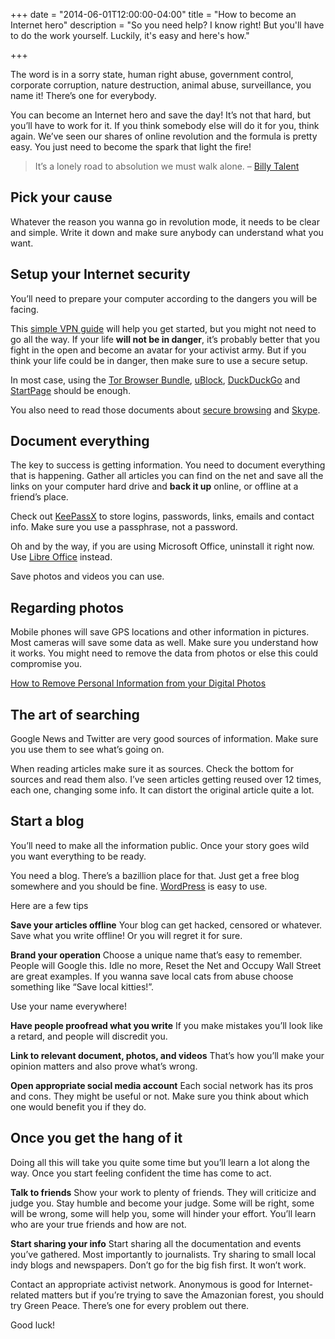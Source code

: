 +++
date = "2014-06-01T12:00:00-04:00"
title = "How to become an Internet hero"
description = "So you need help? I know right! But you'll have to do the work yourself. Luckily, it's easy and here's how."

+++

The word is in a sorry state, human right abuse, government control, corporate corruption, nature destruction, animal abuse, surveillance, you name it! There’s one for everybody.

You can become an Internet hero and save the day! It’s not that hard, but you’ll have to work for it. If you think somebody else will do it for you, think again. We’ve seen our shares of online revolution and the formula is pretty easy. You just need to become the spark that light the fire!

> It’s a lonely road to absolution we must walk alone. – [Billy Talent](https://www.youtube.com/watch?v=l2TyKsWhHDg)

## Pick your cause

Whatever the reason you wanna go in revolution mode, it needs to be clear and simple. Write it down and make sure anybody can understand what you want.

## Setup your Internet security

You’ll need to prepare your computer according to the dangers you will be facing.

This [simple VPN guide](/simple-vpn-guide/) will help you get started, but you might not need to go all the way. If your life **will not be in danger**, it’s probably better that you fight in the open and become an avatar for your activist army. But if you think your life could be in danger, then make sure to use a secure setup.

In most case, using the [Tor Browser Bundle](https://www.torproject.org/), [uBlock](https://addons.mozilla.org/en-US/firefox/addon/ublock/), [DuckDuckGo](https://duckduckgo.com/) and [StartPage](https://startpage.com/) should be enough.

You also need to read those documents about [secure browsing](https://help.riseup.net/en/better-web-browsing) and [Skype](https://we.riseup.net/riseuphelp+en/skype).

## Document everything

The key to success is getting information. You need to document everything that is happening. Gather all articles you can find on the net and save all the links on your computer hard drive and **back it up** online, or offline at a friend’s place.

Check out [KeePassX](https://www.keepassx.org/) to store logins, passwords, links, emails and contact info. Make sure you use a passphrase, not a password.

Oh and by the way, if you are using Microsoft Office, uninstall it right now. Use [Libre Office](https://www.libreoffice.org/) instead.

Save photos and videos you can use.

## Regarding photos

Mobile phones will save GPS locations and other information in pictures. Most cameras will save some data as well. Make sure you understand how it works. You might need to remove the data from photos or else this could compromise you.

[How to Remove Personal Information from your Digital Photos](http://www.labnol.org/software/remove-photograph-metadata/19588/)

## The art of searching

Google News and Twitter are very good sources of information. Make sure you use them to see what’s going on.

When reading articles make sure it as sources. Check the bottom for sources and read them also. I’ve seen articles getting reused over 12 times, each one, changing some info. It can distort the original article quite a lot.

## Start a blog

You’ll need to make all the information public. Once your story goes wild you want everything to be ready.

You need a blog. There’s a bazillion place for that. Just get a free blog somewhere and you should be fine. [WordPress](https://wordpress.com/) is easy to use.

Here are a few tips

**Save your articles offline**
Your blog can get hacked, censored or whatever. Save what you write offline! Or you will regret it for sure.

**Brand your operation**
Choose a unique name that’s easy to remember. People will Google this. Idle no more, Reset the Net and Occupy Wall Street are great examples. If you wanna save local cats from abuse choose something like “Save local kitties!”.

Use your name everywhere!

**Have people proofread what you write**
If you make mistakes you’ll look like a retard, and people will discredit you.

**Link to relevant document, photos, and videos**
That’s how you’ll make your opinion matters and also prove what’s wrong.

**Open appropriate social media account**
Each social network has its pros and cons. They might be useful or not. Make sure you think about which one would benefit you if they do.

## Once you get the hang of it

Doing all this will take you quite some time but you’ll learn a lot along the way. Once you start feeling confident the time has come to act.

**Talk to friends**
Show your work to plenty of friends. They will criticize and judge you. Stay humble and become your judge. Some will be right, some will be wrong, some will help you, some will hinder your effort. You’ll learn who are your true friends and how are not.

**Start sharing your info**
Start sharing all the documentation and events you’ve gathered. Most importantly to journalists. Try sharing to small local indy blogs and newspapers. Don’t go for the big fish first. It won’t work.

Contact an appropriate activist network. Anonymous is good for Internet-related matters but if you’re trying to save the Amazonian forest, you should try Green Peace. There’s one for every problem out there.

Good luck!
